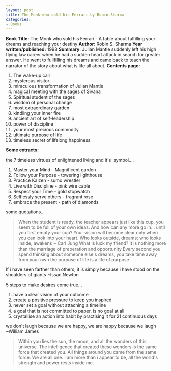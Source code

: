 ```yaml
---
layout: post
title: The Monk who sold his Ferrari by Robin Sharma
categories:
- Books
---
```


**Book Title:** The Monk who sold his Ferrari - A fable about fulfilling your dreams and reaching your destiny
**Author:** Robin S. Sharma
**Year written/published:** 1998
**Summary**: Julian Mantle suddenly left his high flying law career when he had a sudden heart attack in search for greater answer. He went to fullfilling his dreams and came back to teach the narrator of the story about what is life all about.
**Contents page:**

1. The wake-up call
2. mysterous visitor
3. miraculous transformation of Julian Mantle
4. magical meeting with the sages of Sivana
5. Spiritual student of the sages
6. wisdom of personal change
7. most extraordinary garden
8. kindling your inner fire
9. ancient art of self-leadership
10. power of discipline
11. your most precious commodity
12. ultimate purpose of life
13. timeless secret of lifelong happiness

**Some extracts:**

the 7 timeless virtues of enlightened living and it's  symbol....

1. Master your Mind - Magnificent garden
2. Follow your Purpose - towering lighthouse
3. Practice Kaizen - sumo wrestler
4. Live with Discipline - pink wire cable
5. Respect your Time - gold stopwatch
6. Selflessly serve others - fragrant rose
7. embrace the present - path of diamonds

some quotations...

> When the student is ready, the teacher appears just like this cup, you seem to be full of your own ideas. And how can any more go in... until you first empty your cup? Your vision will become clear only when you can look into your heart. Who looks outside, dreams; who looks inside, awakens ~ Carl Jung What is luck my friend? It is nothing more than the marriage of preperation and opportunity Every second you spend thinking about someone else's dreams, you take time away from your own the purpose of life is a life of purpose

If i have seen farther than others, it is simply because i have stood on the shoulders of giants ~Issac Newton

5 steps to make desires come true...

1. have a clear vision of your outcome
2. create a positive pressure to keep you inspired
3. never set a goal without attaching a timeline
4. a goal that is not committed to paper, is no goal at all
5. crystallise an action into habit by practising it for 21 continuous days

we don't laugh because we are happy, we are happy because we laugh ~William James

> Within you lies the sun, the moon, and all the wonders of this universe. The intelligence that created these wonders is the same force that created you. All things around you came from the same force. We are all one. I am more than i appear to be, all the world's strength and power rests inside me.
